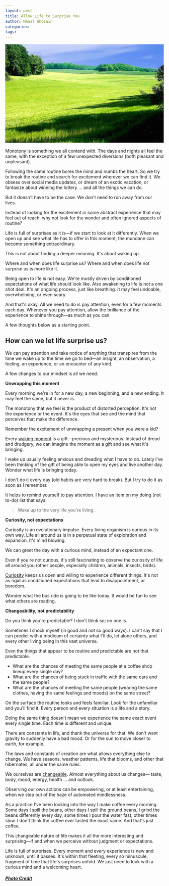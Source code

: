 ```yaml
---
layout: post
title: Allow Life to Surprise You
author: Manal Ghosain
categories:
tags:
---
```


![Green and open space](/images/green.jpg)

Monotony is something we all contend with. The days and nights all feel the same, with the exception of a few unexpected diversions (both pleasant and unpleasant). 

Following the same routine bores the mind and numbs the heart. So we try to break the routine and search for excitement wherever we can find it. We obsess over social media updates, or dream of an exotic vacation, or fantasize about winning the lottery … and all the things we can do. 

But it doesn't have to be the case. We don't need to run away from our lives. 

Instead of looking for the excitement in some abstract experience that may feel out of reach, why not look for the wonder and often ignored aspects of routine? 

Life is full of surprises as it is—if we start to look at it differently. When we open up and see what life has to offer in this moment, the mundane can become something extraordinary. 

This is not about finding a deeper meaning. It's about waking up. 

Where and when does life surprise us? Where and when does life not surprise us is more like it. 

Being open to life is not easy. We're mostly driven by conditioned expectations of what life should look like. Also awakening to life is not a one shot deal. It's an ongoing process, just like breathing. It may feel undoable, overwhelming, or even scary. 

And that's okay. All we need to do is pay attention, even for a few moments each day. Whenever you pay attention, allow the brilliance of the experience to shine through—as much as you can. 

A few thoughts below as a starting point. 

## How can we let life surprise us?

We can pay attention and take notice of anything that transpires from the time we wake up to the time we go to bed—an insight, an observation, a feeling, an experience, or an encounter of any kind. 

A few changes to our mindset is all we need. 

**Unwrapping this moment** 

Every morning we're in for a new day, a new beginning, and a new ending. It may feel the same, but it never is. 

The monotony that we feel is the product of distorted perception. It's not the experience or the event. It's the eyes that see and the mind that perceives that make the difference. 

Remember the excitement of unwrapping a present when you were a kid? 

Every [waking moment](/awakening-to-moments/) is a gift—precious and mysterious. Instead of dread and drudgery, we can imagine the moment as a gift and see what it's bringing. 

I wake up usually feeling anxious and dreading what I have to do. Lately I've been thinking of the gift of being able to open my eyes and live another day. Wonder what life is bringing today. 

I don't do it every day (old habits are very hard to break). But I try to do it as soon as I remember. 

It helps to remind yourself to pay attention. I have an item on my doing (not to-do) list that says: 

> Wake up to the very life you're living.

**Curiosity, not expectations** 

Curiosity is an evolutionary impulse. Every living organism is curious in its own way. Life all around us is in a perpetual state of exploration and expansion. It's mind blowing. 

We can greet the day with a curious mind, instead of an expectant one. 

Even if you're not curious, it's still fascinating to observe the curiosity of life all around you (other people, especially children, animals, insects, birds). 

[Curiosity](/curiosity/) keeps us open and willing to experience different things. It's not as rigid as conditioned expectations that lead to disappointment, or boredom. 

Wonder what the bus ride is going to be like today. It would be fun to see what others are reading. 

**Changeability, not predictability** 

Do you think you're predictable? I don't think so; no one is. 

Sometimes I shock myself (in good and not so good ways). I can't say that I can predict with a modicum of certainty what I'll do, let alone others, and every other living being in this vast universe. 

Even the things that appear to be routine and predictable are not that predictable. 

  * What are the chances of meeting the same people at a coffee shop lineup every single day?
  * What are the chances of being stuck in traffic with the same cars and the same people?
  * What are the chances of meeting the same people (wearing the same clothes, having the same feelings and moods) on the same street?


On the surface the routine looks and feels familiar. Look for the unfamiliar and you'll find it. Every person and every situation is a life and a story. 

Doing the same thing doesn't mean we experience the same exact event every single time. Each time is different and unique. 

There are constants in life, and thank the universe for that. We don't want gravity to suddenly have a bad mood. Or for the sun to move closer to earth, for example. 

The laws and constants of creation are what allows everything else to change. We have seasons, weather patterns, life that blooms, and other that hibernates, all under the same rules. 

We ourselves are [changeable](/reborn/). Almost everything about us changes— taste, body, mood, energy, health … and outlook. 

Observing our own actions can be empowering, or at least entertaining, when we step out of the haze of automated mindlessness. 

As a practice I've been looking into the way I make coffee every morning. Some days I spill the beans, other days I spill the ground beans, I grind the beans differently every day, some times I pour the water fast, other times slow. I don't think the coffee ever tasted the exact same. And that's just coffee. 

This changeable nature of life makes it all the more interesting and surprising—if and when we perceive without judgment or expectations. 

Life is full of surprises. Every moment and every experience is new and unknown, until it passes. It's within that fleeting, every so minuscule, fragment of time that life's surprises unfold. We just need to look with a curious mind and a welcoming heart. 

##### [Photo Credit](http://www.flickr.com/photos/venteco/2851026377/)